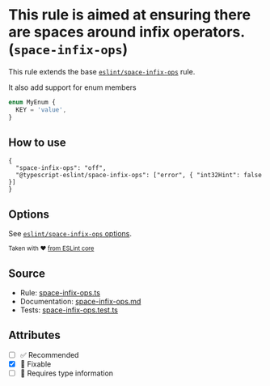 # This rule is aimed at ensuring there are spaces around infix operators. (`space-infix-ops`)

This rule extends the base [`eslint/space-infix-ops`](https://eslint.org/docs/rules/space-infix-ops) rule.

It also add support for enum members

```ts
enum MyEnum {
  KEY = 'value',
}
```

## How to use

```jsonc
{
  "space-infix-ops": "off",
  "@typescript-eslint/space-infix-ops": ["error", { "int32Hint": false }]
}
```

## Options

See [`eslint/space-infix-ops` options](https://eslint.org/docs/rules/space-infix-ops#options).

<sup>

Taken with ❤️ [from ESLint core](https://github.com/eslint/eslint/blob/main/docs/rules/space-infix-ops.md)

</sup>

## Source

- Rule: [space-infix-ops.ts](https://github.com/typescript-eslint/typescript-eslint/blob/main/packages/eslint-plugin/src/rules/space-infix-ops.ts)
- Documentation: [space-infix-ops.md](https://github.com/typescript-eslint/typescript-eslint/blob/main/packages/eslint-plugin/docs/rules/space-infix-ops.md)
- Tests: [space-infix-ops.test.ts](https://github.com/typescript-eslint/typescript-eslint/blob/main/packages/eslint-plugin/tests/rules/space-infix-ops.test.ts)

## Attributes

- [ ] ✅ Recommended
- [x] 🔧 Fixable
- [ ] 💭 Requires type information
